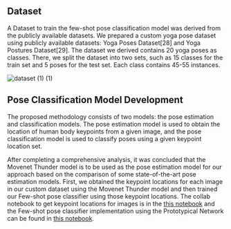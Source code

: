 ## Dataset
A Dataset to train the few-shot pose classification model was derived from the publicly available datasets. We prepared a custom yoga pose dataset using publicly available datasets: Yoga Poses Dataset[28] and Yoga Postures Dataset[29]. The dataset we derived contains 20 yoga poses as classes. There, we split the dataset into two sets, such as 15 classes for the train set and 5 poses for the test set. Each class contains 45-55 instances.


![dataset (1) (1)](https://github.com/VisionPro19/Model/assets/91156510/16ad8e86-e34e-4ae0-b7ab-20729c7f59d6)

## Pose Classification Model Development
The proposed methodology consists of two models: the pose estimation and classification models. The pose estimation model is used to obtain the
location of human body keypoints from a given image, and the pose classification model is used to classify poses using a given keypoint location set. 

After completing a comprehensive analysis, it was concluded that the Movenet Thunder model is to be used as the pose estimation model for our approach based on the comparison of some state-of-the-art pose estimation models.
First, we obtained the keypoint locations for each image in our custom dataset using the Movenet Thunder model and then trained our Few-shot pose classifier using those keypoint locations. The collab notebook to get keypoint locations for images is in the [this notebook](https://github.com/VisionPro19/Model/blob/main/convert_images_to_keypoints.ipynb) and the Few-shot pose classifier implementation using the Prototypical Network can be found in [this notebook](https://github.com/VisionPro19/Model/blob/main/new_few_shot_pose_classifier_PN_using_keypoints_TFLite.ipynb).



